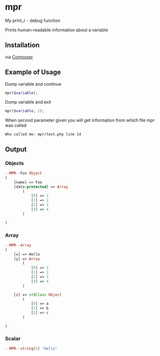 # mpr
My print_r - debug function

Prints human-readable information about a variable

## Installation

via [Composer](https://packagist.org/packages/romannowicki/mpr)

## Example of Usage

Dump variable and continue

```php
mpr($variable);
```

Dump variable and exit

```php
mpr($variable, 1);
```

When second parameter given you will get information from which file mpr was called

```
Who called me: mpr/test.php line 14
```

## Output

### Objects

```php
--MPR--Foo Object
(
    [name] => Foo
    [data:protected] => Array
        (
            [0] => 1
            [1] => 2
            [2] => 3
            [3] => 4
        )

)
```

### Array

```php
--MPR--Array
(
    [x] => Hello
    [y] => Array
        (
            [0] => 1
            [1] => 2
            [2] => 3
            [3] => 4
        )

    [z] => stdClass Object
        (
            [0] => a
            [1] => b
            [2] => c
        )

)
```

### Scalar

```php
--MPR--string(5) "Hello"
```
